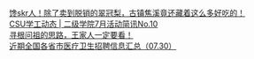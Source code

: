   
[馋skr人！除了卖到脱销的翠冠梨，古镇焦溪竟还藏着这么多好吃的！](http://www.dianyue.me/archives/976/rdkb9wasrftq7hl5/)  
[CSU学工动态 | 二级学院7月活动简讯No.10](http://www.dianyue.me/archives/898/w3on8qezolt8ulv5/)  
[寻根问祖的思路，王家人一定要看！](http://www.dianyue.me/archives/589/xhl1498jmd1dn83j/)  
[近期全国各省市医疗卫生招聘信息汇总（07.30）](http://www.dianyue.me/archives/190/3ul9qg6lr5m6gudt/)